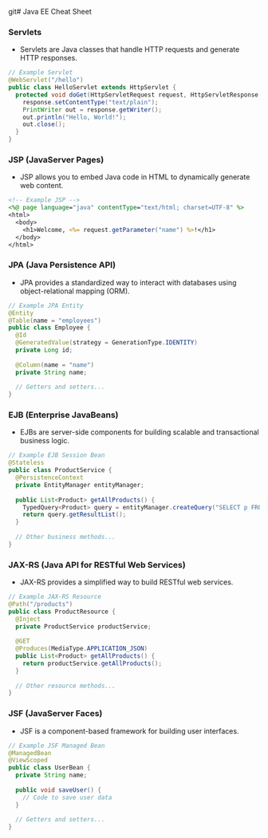 git# Java EE Cheat Sheet

### Servlets
- Servlets are Java classes that handle HTTP requests and generate HTTP responses.

```java
// Example Servlet
@WebServlet("/hello")
public class HelloServlet extends HttpServlet {
  protected void doGet(HttpServletRequest request, HttpServletResponse response) throws ServletException, IOException {
    response.setContentType("text/plain");
    PrintWriter out = response.getWriter();
    out.println("Hello, World!");
    out.close();
  }
}
```

### JSP (JavaServer Pages)
- JSP allows you to embed Java code in HTML to dynamically generate web content.

```jsp
<!-- Example JSP -->
<%@ page language="java" contentType="text/html; charset=UTF-8" %>
<html>
  <body>
    <h1>Welcome, <%= request.getParameter("name") %>!</h1>
  </body>
</html>
```

### JPA (Java Persistence API)
- JPA provides a standardized way to interact with databases using object-relational mapping (ORM).

```java
// Example JPA Entity
@Entity
@Table(name = "employees")
public class Employee {
  @Id
  @GeneratedValue(strategy = GenerationType.IDENTITY)
  private Long id;
  
  @Column(name = "name")
  private String name;
  
  // Getters and setters...
}
```

### EJB (Enterprise JavaBeans)
- EJBs are server-side components for building scalable and transactional business logic.

```java
// Example EJB Session Bean
@Stateless
public class ProductService {
  @PersistenceContext
  private EntityManager entityManager;
  
  public List<Product> getAllProducts() {
    TypedQuery<Product> query = entityManager.createQuery("SELECT p FROM Product p", Product.class);
    return query.getResultList();
  }
  
  // Other business methods...
}
```

### JAX-RS (Java API for RESTful Web Services)
- JAX-RS provides a simplified way to build RESTful web services.

```java
// Example JAX-RS Resource
@Path("/products")
public class ProductResource {
  @Inject
  private ProductService productService;
  
  @GET
  @Produces(MediaType.APPLICATION_JSON)
  public List<Product> getAllProducts() {
    return productService.getAllProducts();
  }
  
  // Other resource methods...
}
```

### JSF (JavaServer Faces)
- JSF is a component-based framework for building user interfaces.

```java
// Example JSF Managed Bean
@ManagedBean
@ViewScoped
public class UserBean {
  private String name;
  
  public void saveUser() {
    // Code to save user data
  }
  
  // Getters and setters...
}
```
